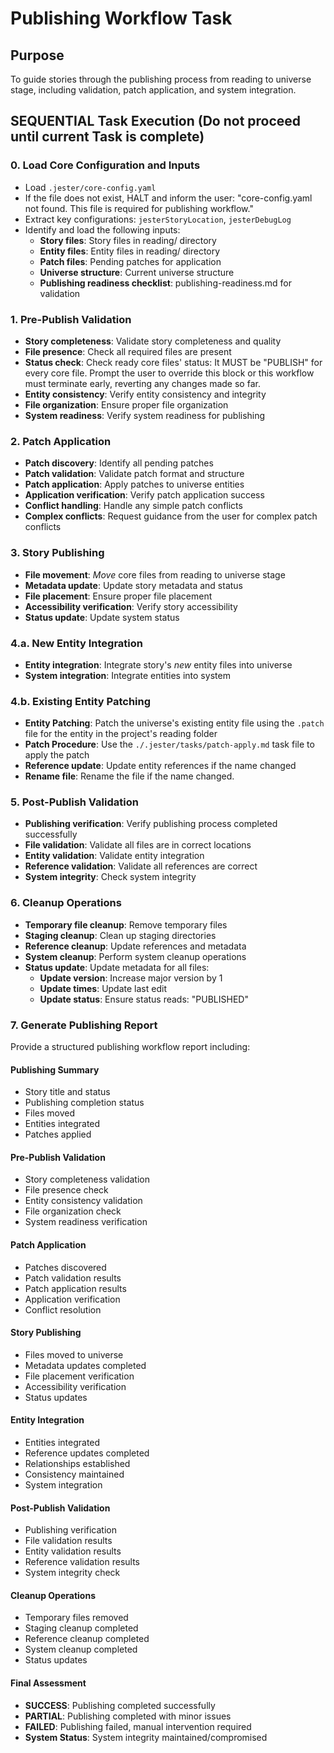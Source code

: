 

# Publishing Workflow Task

## Purpose

To guide stories through the publishing process from reading to universe stage, including validation, patch application, and system integration.

## SEQUENTIAL Task Execution (Do not proceed until current Task is complete)

### 0. Load Core Configuration and Inputs

- Load `.jester/core-config.yaml`
- If the file does not exist, HALT and inform the user: "core-config.yaml not found. This file is required for publishing workflow."
- Extract key configurations: `jesterStoryLocation`, `jesterDebugLog`
- Identify and load the following inputs:
  - **Story files**: Story files in reading/ directory
  - **Entity files**: Entity files in reading/ directory
  - **Patch files**: Pending patches for application
  - **Universe structure**: Current universe structure
  - **Publishing readiness checklist**: publishing-readiness.md for validation

### 1. Pre-Publish Validation

- **Story completeness**: Validate story completeness and quality
- **File presence**: Check all required files are present
- **Status check**: Check ready core files' status: It MUST be "PUBLISH" for every core file. Prompt the user to override this block or this workflow must terminate early, reverting any changes made so far.
- **Entity consistency**: Verify entity consistency and integrity
- **File organization**: Ensure proper file organization
- **System readiness**: Verify system readiness for publishing

### 2. Patch Application

- **Patch discovery**: Identify all pending patches
- **Patch validation**: Validate patch format and structure
- **Patch application**: Apply patches to universe entities
- **Application verification**: Verify patch application success
- **Conflict handling**: Handle any simple patch conflicts
- **Complex conflicts**: Request guidance from the user for complex patch conflicts

### 3. Story Publishing

- **File movement**: *Move* core files from reading to universe stage
- **Metadata update**: Update story metadata and status
- **File placement**: Ensure proper file placement
- **Accessibility verification**: Verify story accessibility
- **Status update**: Update system status

### 4.a. New Entity Integration

- **Entity integration**: Integrate story's *new* entity files into universe
- **System integration**: Integrate entities into system

### 4.b. Existing Entity Patching

- **Entity Patching**: Patch the universe's existing entity file using the `.patch` file for the entity in the project's reading folder
- **Patch Procedure**: Use the `./.jester/tasks/patch-apply.md` task file to apply the patch
- **Reference update**: Update entity references if the name changed
- **Rename file**: Rename the file if the name changed.

### 5. Post-Publish Validation

- **Publishing verification**: Verify publishing process completed successfully
- **File validation**: Validate all files are in correct locations
- **Entity validation**: Validate entity integration
- **Reference validation**: Validate all references are correct
- **System integrity**: Check system integrity

### 6. Cleanup Operations

- **Temporary file cleanup**: Remove temporary files
- **Staging cleanup**: Clean up staging directories
- **Reference cleanup**: Update references and metadata
- **System cleanup**: Perform system cleanup operations
- **Status update**: Update metadata for all files:
  - **Update version**: Increase major version by 1
  - **Update times**: Update last edit
  - **Update status**: Ensure status reads: "PUBLISHED"

### 7. Generate Publishing Report

Provide a structured publishing workflow report including:

#### Publishing Summary
- Story title and status
- Publishing completion status
- Files moved
- Entities integrated
- Patches applied

#### Pre-Publish Validation
- Story completeness validation
- File presence check
- Entity consistency validation
- File organization check
- System readiness verification

#### Patch Application
- Patches discovered
- Patch validation results
- Patch application results
- Application verification
- Conflict resolution

#### Story Publishing
- Files moved to universe
- Metadata updates completed
- File placement verification
- Accessibility verification
- Status updates

#### Entity Integration
- Entities integrated
- Reference updates completed
- Relationships established
- Consistency maintained
- System integration

#### Post-Publish Validation
- Publishing verification
- File validation results
- Entity validation results
- Reference validation results
- System integrity check

#### Cleanup Operations
- Temporary files removed
- Staging cleanup completed
- Reference cleanup completed
- System cleanup completed
- Status updates

#### Final Assessment
- **SUCCESS**: Publishing completed successfully
- **PARTIAL**: Publishing completed with minor issues
- **FAILED**: Publishing failed, manual intervention required
- **System Status**: System integrity maintained/compromised